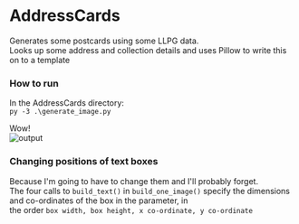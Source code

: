 # AddressCards
Generates some postcards using some LLPG data.  
Looks up some address and collection details and uses Pillow to write this on to a template

### How to run
In the AddressCards directory:  
`py -3 .\generate_image.py`

Wow!  
![output](https://i.imgur.com/LTEMp8U.png)

### Changing positions of text boxes
Because I'm going to have to change them and I'll probably forget.  
The four calls to `build_text()` in `build_one_image()` specify the dimensions and co-ordinates of the box in the parameter, in  
the order `box width, box height, x co-ordinate, y co-ordinate`
